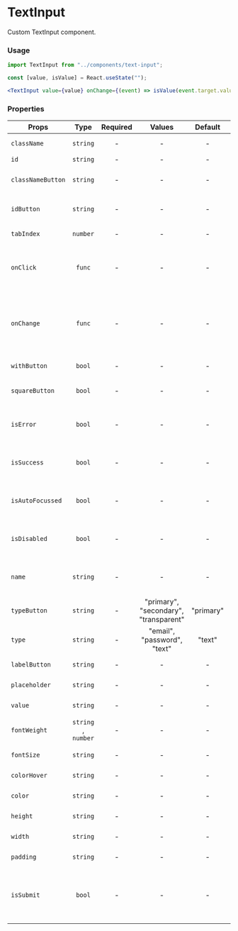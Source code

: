 # TextInput

Custom TextInput component.

### Usage

```js
import TextInput from "../components/text-input";
```

```jsx
const [value, isValue] = React.useState("");

<TextInput value={value} onChange={(event) => isValue(event.target.value)} />;
```

### Properties

| Props             |        Type         | Required |                Values                 |  Default  | Description                                                      |
| ----------------- | :-----------------: | :------: | :-----------------------------------: | :-------: | ---------------------------------------------------------------- |
| `className`       |      `string`       |    -     |                   -                   |     -     | Accepts class                                                    |
| `id`              |      `string`       |    -     |                   -                   |     -     | Accepts id                                                       |
| `classNameButton` |      `string`       |    -     |                   -                   |     -     | Accepts button class                                             |
| `idButton`        |      `string`       |    -     |                   -                   |     -     | Accepts button css id                                            |
| `tabIndex`        |      `number`       |    -     |                   -                   |     -     | Text input tab index                                             |
| `onClick`         |       `func`        |    -     |                   -                   |     -     | What the button will trigger when clicked                        |
| `onChange`        |       `func`        |    -     |                   -                   |     -     | Called with the new value. Required when input is not read only. |
| `withButton`      |       `bool`        |    -     |                   -                   |     -     | Enable button                                                    |
| `squareButton`    |       `bool`        |    -     |                   -                   |     -     | Enable square button                                             |
| `isError`         |       `bool`        |    -     |                   -                   |     -     | Indicates the input field has an error                           |
| `isSuccess`       |       `bool`        |    -     |                   -                   |     -     | Indicates the input field has an success                         |
| `isAutoFocussed`  |       `bool`        |    -     |                   -                   |     -     | Focus the input field on initial render                          |
| `isDisabled`      |       `bool`        |    -     |                   -                   |     -     | Indicates that the field cannot be used                          |
| `name`            |      `string`       |    -     |                   -                   |     -     | Used as HTML name property                                       |
| `typeButton`      |      `string`       |    -     | "primary", "secondary", "transparent" | "primary" | Type of the button                                               |
| `type`            |      `string`       |    -     |      "email", "password", "text"      |  "text"   | Supported type of the input fields                               |
| `labelButton`     |      `string`       |    -     |                   -                   |     -     | Name text in button                                              |
| `placeholder`     |      `string`       |    -     |                   -                   |     -     | label text in input                                              |
| `value`           |      `string`       |    -     |                   -                   |     -     | Value of the input                                               |
| `fontWeight`      | `string` , `number` |    -     |                   -                   |     -     | font-weight text input                                           |
| `fontSize`        |      `string`       |    -     |                   -                   |     -     | font-size text input                                             |
| `colorHover`      |      `string`       |    -     |                   -                   |     -     | color hover text input                                           |
| `color`           |      `string`       |    -     |                   -                   |     -     | color text input                                                 |
| `height`          |      `string`       |    -     |                   -                   |     -     | height text input                                                |
| `width`           |      `string`       |    -     |                   -                   |     -     | width text input                                                 |
| `padding`         |      `string`       |    -     |                   -                   |     -     | padding text input                                               |
| `isSubmit`        |       `bool`        |    -     |                   -                   |     -     | Set to true if the button should submit the form                 |

